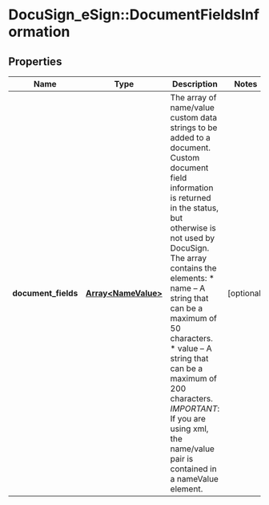 # DocuSign_eSign::DocumentFieldsInformation

## Properties
Name | Type | Description | Notes
------------ | ------------- | ------------- | -------------
**document_fields** | [**Array&lt;NameValue&gt;**](NameValue.md) | The array of name/value custom data strings to be added to a document. Custom document field information is returned in the status, but otherwise is not used by DocuSign. The array contains the elements:   * name – A string that can be a maximum of 50 characters.  * value – A string that can be a maximum of 200 characters.  *IMPORTANT*: If you are using xml, the name/value pair is contained in a nameValue element.   | [optional] 


